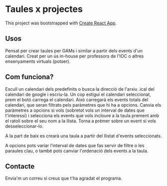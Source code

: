 # Taules x projectes

This project was bootstrapped with [Create React App](https://github.com/facebook/create-react-app).

## Usos

Pensat per crear taules per GAMs i similar a partir dels events d'un calendari. Creat per un ús in-house per professors de l'IOC o altres ensenyaments virtuals (potser).

## Com funciona?

Escull un calendari dels predefinits o busca la direcció de l'arxiu .ical del calendari de google i escriu-la. Un cop estigui el calendari seleccionat, prem el botó carrega el calendari. 
Això carregarà els events totals del calendari, que seran filtrats pels paràmetres que hi ha a opcions. 
Canvia els paràmetres a opcions si vols (sobretot vols un interval de dates que t'interessi) i selecciona els events que vols incloure a la taula prement amb el ratolí sobre el seu nom a la llista. Torna a prémer sobre un event si vols desseleccionar-lo.

A la part de baix es crearà una taula a partir del llistat d'events seleccionats. 

A opcions pots variar l'interval de dates que fas servir de filtre o les paraules clau, o també pots canviar l'ordenació dels events a la taula.

## Contacte

Envia'm un correu si creus que t'ha agradat el programa.